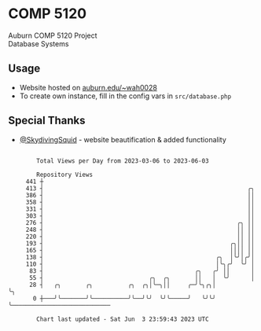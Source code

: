 # COMP 5120
Auburn COMP 5120 Project  
Database Systems

## Usage
- Website hosted on [auburn.edu/~wah0028](https://webhome.auburn.edu/~wah0028/)
- To create own instance, fill in the config vars in `src/database.php`

## Special Thanks
- [@SkydivingSquid](https://github.com/SkydivingSquid) - website beautification & added functionality

```

        Total Views per Day from 2023-03-06 to 2023-06-03

        Repository Views
     441 ┼
     413 ┤                                                          ╭╮
     386 ┤                                                          ││
     358 ┤                                                          ││
     331 ┤                                                          ││
     303 ┤                                                          ││
     276 ┤                                                       ╭╮ ││
     248 ┤                                                       ││ ││
     220 ┤                                                       ││ ││
     193 ┤                                                     ╭╮││ ││
     165 ┤                                                     ││││ ││
     138 ┤                                                 ╭╮  │╰╯│╭╯│
     110 ┤                                                 │╰╮╭╯  ╰╯ │
      83 ┤                                           ╭╮   ╭╯ ││      │
      55 ┤                              ╭╮  ╭╮       ││   │  ╰╯      │
      28 ┤   ╭╮       ╭╮          ╭╮  ╭╮│╰─╮││     ╭─╯╰╮╭╮│          ╰╮
       0 ┼───╯╰───────╯╰──────────╯╰──╯╰╯  ╰╯╰─────╯   ╰╯╰╯           ╰────────────────────────────

        Chart last updated - Sat Jun  3 23:59:43 2023 UTC
        
```
